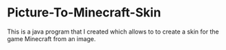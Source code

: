 # Picture-To-Minecraft-Skin
This is a java program that I created which allows to to create a skin for the game Minecraft from an image.
